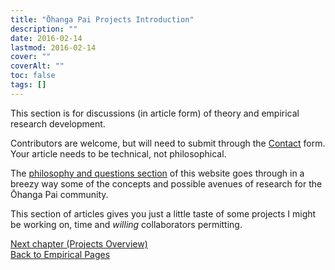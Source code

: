 ```yaml
---
title: "Ōhanga Pai Projects Introduction"
description: ""
date: 2016-02-14
lastmod: 2016-02-14
cover: ""
coverAlt: ""
toc: false
tags: []
---
```


This section is for discussions (in article form) of theory and empirical research development. 

Contributors are welcome, but will need to submit through the [Contact](/contact/) form. 
Your article needs to be technical, not philosophical.

The [philosophy and questions section](/questions/) of this website goes through in a breezy way some of the concepts and possible avenues of research for the Ōhanga Pai community.

This section of articles gives you just a little taste of some projects I might be working on, time and *willing* collaborators permitting.

[Next chapter (Projects Overview)](../1_ohangapai_projects)   
[Back to Empirical Pages](../)
